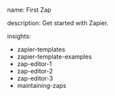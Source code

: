 name: First Zap

description: Get started with Zapier.

insights:
  - zapier-templates
  - zapier-template-examples
  - zap-editor-1
  - zap-editor-2
  - zap-editor-3
  - maintaining-zaps